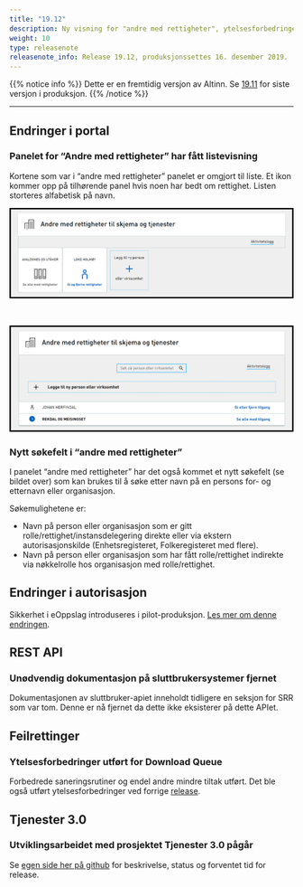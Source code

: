 ```yaml
---
title: "19.12"
description: Ny visning for "andre med rettigheter", ytelsesforbedringer og feilrettinger.
weight: 10
type: releasenote
releasenote_info: Release 19.12, produksjonssettes 16. desember 2019.
---
```

{{% notice info %}}
Dette er en fremtidig versjon av Altinn. Se [19.11](../19-11) for siste versjon i produksjon.
{{% /notice %}}
***

## Endringer i portal

### Panelet for “Andre med rettigheter” har fått listevisning

Kortene som var i “andre med rettigheter” panelet er omgjort til liste. Et ikon kommer opp på tilhørende panel hvis noen har bedt om rettighet. Listen storteres alfabetisk på navn.

![Gammel visning](gammel.png "Gammel visning")

&nbsp;

![Ny visning](ny.png "Ny visning")

### Nytt søkefelt i “andre med rettigheter”

I panelet “andre med rettigheter” har det også kommet et nytt søkefelt (se bildet over) som kan brukes til å søke etter navn på en persons for- og etternavn eller organisasjon.

Søkemulighetene er:

- Navn på person eller organisasjon som er gitt rolle/rettighet/instansdelegering direkte eller via ekstern autorisasjonskilde (Enhetsregisteret, Folkeregisteret med flere).
- Navn på person eller organisasjon som har fått rolle/rettighet indirekte via nøkkelrolle hos organisasjon med rolle/rettighet.

## Endringer i autorisasjon

Sikkerhet i eOppslag introduseres i pilot-produksjon. [Les mer om denne endringen](../../../../utviklingsguider/sikkerhet-i-eoppslag/).


## REST API

### Unødvendig dokumentasjon på sluttbrukersystemer fjernet

 Dokumentasjonen av sluttbruker-apiet inneholdt tidligere en seksjon for SRR som var tom. Denne er nå fjernet da dette ikke eksisterer på dette APIet.

## Feilrettinger

### Ytelsesforbedringer utført for Download Queue

Forbedrede saneringsrutiner og endel andre mindre tiltak utført. Det ble også utført ytelsesforbedringer ved forrige [release](../19-11).

## Tjenester 3.0

### Utviklingsarbeidet med prosjektet Tjenester 3.0 pågår

Se [egen side her på github](../../../prosjekter/tjenester30) for beskrivelse, status og forventet tid for release.
